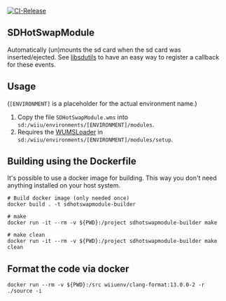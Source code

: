 [![CI-Release](https://github.com/wiiu-env/SDHotSwapModule/actions/workflows/ci.yml/badge.svg)](https://github.com/wiiu-env/SDHotSwapModule/actions/workflows/ci.yml)

## SDHotSwapModule

Automatically (un)mounts the sd card when the sd card was inserted/ejected. See [libsdutils](https://github.com/wiiu-env/libsdutils) to have an easy way to register a callback for these events.

## Usage
(`[ENVIRONMENT]` is a placeholder for the actual environment name.)

1. Copy the file `SDHotSwapModule.wms` into `sd:/wiiu/environments/[ENVIRONMENT]/modules`.  
2. Requires the [WUMSLoader](https://github.com/wiiu-env/WUMSLoader) in `sd:/wiiu/environments/[ENVIRONMENT]/modules/setup`.

## Building using the Dockerfile

It's possible to use a docker image for building. This way you don't need anything installed on your host system.

```
# Build docker image (only needed once)
docker build . -t sdhotswapmodule-builder

# make 
docker run -it --rm -v ${PWD}:/project sdhotswapmodule-builder make

# make clean
docker run -it --rm -v ${PWD}:/project sdhotswapmodule-builder make clean
```

## Format the code via docker

`docker run --rm -v ${PWD}:/src wiiuenv/clang-format:13.0.0-2 -r ./source -i`
